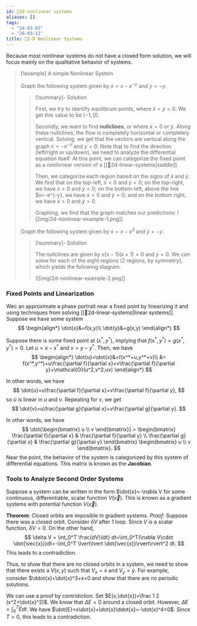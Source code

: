 ```yaml
---
id: 📙2d nonlinear systems
aliases: []
tags:
  - "24-03-05"
  - "26-03-11"
title: 📙2-D Nonlinear Systems
---
```


Because most nonlinear systems do not have a closed form solution, we will focus mainly on the qualitative behavior of systems. 

> [!example] A simple Nonlinear System
> 
> Graph the following system given by $\dot{x}=x-e^{-y}$ and $\dot{y}=-y$.
>
> > [!summary]- Solution 
> > 
> > First, we try to identify equilibrum points, where $\dot{x}=\dot{y}=0$. We get this value to be $(-1,0)$. 
> > 
> > Secondly, we want to find **nullclines**, or where $\dot{x}=0$ or $\dot{y}$. Along these nullclines, the flow is completely horizontal or completely vertical. Solving, we get that the vectors are vertical along the graph $x=-e^{-y}$ and $y=0$. Note that to find the direction (left/right or up/down), we need to analyze the differential equation itself. At this point, we can categorize the fixed point as a nonlivnear version of a [[📙2d-linear-systems|saddle]].
> > 
> > Then, we categorize each region based on the signs of $\dot{x}$ and $\dot{y}$. We find that on the top-left, $\dot{x}<0$ and $\dot{y}<0$; on the top-right, we have $\dot{x}>0$ and $\dot{y}<0$; on the bottom-left, above the line $x=-e^{-y}, we have $\dot{x}<0$ and $\dot{y}>0$; and on the bottom right, we have $\dot{x}>0$ and $\dot{y}>0$. 
> > 
> > Graphing, we find that the graph matches our predictions:
> > ![[img/2d-nonlinear-example-1.png]]
> 
> Graph the following system given by $\dot{x}=x-x^3$ and $\dot{y}=-y$.
> 
> > [!summary]- Solution 
> > 
> > The nullclines are given by $x(x-1)(x+1)=0$ and $y=0$. We can solve for each of the eight regions (2 regions, by symmetry), which yields the following diagram. 
> > 
> > ![[img/2d-nonlinear-example-2.png]]

### Fixed Points and Linearization

Wec an approximate a phase portrait near a fixed point by linearizing it and using techniques from solving [[📙2d-linear-systems|linear systems]]. Suppose we have some system 
$$
\begin{align*}
\dot{x}&=f(x,y)\\
\dot{y}&=g(x,y)
\end{align*}
$$

Suppose there is some fixed point at $(x^*, y^*)$, implying that $f(x^*,y^*)=g(x^*,y^*)=0$. Let $u=x-x^*$ and $v=y-y^*$. Then, we have 
$$
\begin{align*}
\dot{u}=\dot{x}&=f(x^*+u,y^*+v)\\
&= f(x^*,y^*)+u\frac{\partial f}{\partial x}+v\frac{\partial f}{\partial y}+\mathcal{O}(u^2,v^2,uv)
\end{align*}
$$

In other words, we have 
$$
\dot{u}=u\frac{\partial f}{\partial x}+v\frac{\partial f}{\partial y},
$$
so $\dot{u}$ is linear in $u$ and $v$. Repeating for $v$, we get 
$$
\dot{v}=u\frac{\partial g}{\partial x}+v\frac{\partial g}{\partial y}.
$$

In other words, we have 
$$
\dot{\begin{bmatrix} u \\ v \end{bmatrix}} = \begin{bmatrix} \frac{\partial f}{\partial x} & \frac{\partial f}{\partial y} \\ \frac{\partial g}{\partial x} & \frac{\partial g}{\partial y} \end{bmatrix} \begin{bmatrix} u \\ v \end{bmatrix}.
$$
Near the point, the behavior of the system is categonized by this system of differential equations. This matrix is known as the **Jacobian**. 

### Tools to Analyze Second Order Systems 

Suppose a system can be written in the form $\dot{x}=-\nabla V for some continuous, differentiable, scalar function $V(\vec{x})$. This is known as a gradient systems with potential function $V(\vec{x})$. 

**Theorem**: Closed orbits are imposible in gradient systems. 
_Proof_: Suppose there was a closed orbit. Consider $\delta V$ after $1$ loop. Since $V$ is a scalar function, $\delta V = 0$. On the other hand, 
$$
\delta V = \int_0^T \frac{dV}{dt} dt=\int_0^T(\nabla V\cdot \dot{\vec{x}})dt=-\int_0^T \lvert\lvert \dot{\vec{x}}\rvert\rvert^2 dt.  
$$
This leads to a contradiction.

Thus, to show that there are no closed orbits in a system, we need to show that there exists a $V(x,y)$ such that $V_x=\dot{x}$ and $V_y=\dot{y}$. For example, consider $\ddot{x}+\dot{x}^3+x=0 and show that there are no periodic solutions. 

We can use a proof by contridiction. Set $E(x,\dot{x})=\frac 1 2 (x^2+\dot{x}^2)$. We know that $\Delta E = 0$ around a closed orbit. However, $\Delta E = \int_0^T \dot{E} dt$. We have $\dot{E}=x\dot{x}+\dot{x}\ddot{x}=-\dot{x}^4<0$. Since $T>0$, this leads to a contradiction. 
